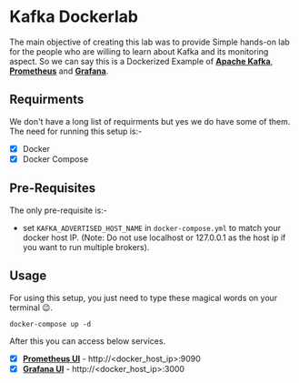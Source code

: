 # Kafka Dockerlab
The main objective of creating this lab was to provide Simple hands-on lab for the people who are willing to learn about Kafka and its monitoring aspect. So we can say this is a Dockerized Example of **[Apache Kafka](https://kafka.apache.org/)**, **[Prometheus](https://prometheus.io/)** and **[Grafana](https://grafana.com/)**.

## Requirments
We don't have a long list of requirments but yes we do have some of them. The need for running this setup is:-
- [X] Docker
- [X] Docker Compose

## Pre-Requisites
The only pre-requisite is:-
- set `KAFKA_ADVERTISED_HOST_NAME` in `docker-compose.yml` to match your docker host IP. (Note: Do not use localhost or 127.0.0.1 as the host ip if you want to run multiple brokers).

## Usage
For using this setup, you just need to type these magical words on your terminal :wink:.

```shell
docker-compose up -d
```

After this you can access below services.

- [X] [**Prometheus UI**]() - http://<docker_host_ip>:9090
- [X] [**Grafana UI**]() - http://<docker_host_ip>:3000
